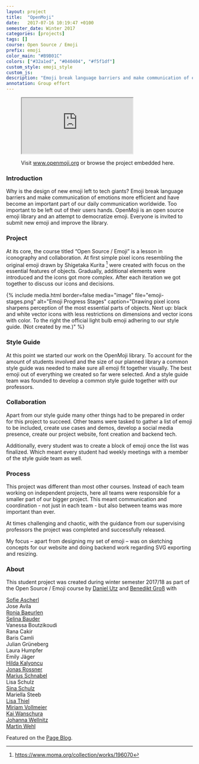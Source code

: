 ```yaml
---
layout: project
title:  "OpenMoji"
date:   2017-07-16 10:19:47 +0100
semester_date: Winter 2017
categories: [projects]
tags: []
course: Open Source / Emoji
prefix: emoji
color_main: "#B9B01C"
colors: ["#32a1ed", "#040404", "#f5f1df"]
custom_style: emoji_style
custom_js:
description: "Emoji break language barriers and make communication of emotions more efficient and have become an important part of our daily communication worldwide. Too important to be left out of their users hands. OpenMoji is an open source emoji library and an attempt to democratize emoji."
annotation: Group effort
---
```


<figure class="figure-project project-media-figure">
    <iframe class="openmoji project-media" src="https://www.openmoji.org/library/"></iframe>
    <p>Visit <a href="https://www.openmoji.org">www.openmoji.org</a> or browse the project embedded here.</p>
</figure>

### Introduction

Why is the design of new emoji left to tech giants? 
Emoji break language barriers and make communication of emotions more efficient and have become an important part of our daily communication worldwide. Too important to be left out of their users hands. OpenMoji is an open source emoji library and an attempt to democratize emoji. Everyone is invited to submit new emoji and improve the library.

### Project
At its core, the course titled “Open Source / Emoji” is a lesson in iconography and collaboration. At first simple pixel icons resembling the original emoji drawn by Shigetaka Kurita [^1] were created with focus on the essential features of objects. Gradually, additional elements were introduced and the icons got more complex. After each iteration we got together to discuss our icons and decisions.

{% include media.html 
    border=false
    media="image"
    file="emoji-stages.png" 
    alt="Emoji Progress Stages" 
    caption="Drawing pixel icons sharpens perception of the most essential parts of objects. Next up: black and white vector icons with less restrictions on dimensions and vector icons with color. To the right the official light bulb emoji adhering to our style guide. (Not created by me.)" %}

### Style Guide
At this point we started our work on the OpenMoji library. To account for the amount of students involved and the size of our planned library a common style guide was needed to make sure all emoji fit together visually. The best emoji out of everything we created so far were selected. And a style guide team was founded to develop a common style guide together with our professors.

### Collaboration
Apart from our style guide many other things had to be prepared in order for this project to succeed. Other teams were tasked to gather a list of emoji to be included, create use cases and demos, develop a social media presence, create our project website, font creation and backend tech.

Additionally, every student was to create a block of emoji once the list was finalized. Which meant every student had weekly meetings with a member of the style guide team as well.

### Process
This project was different than most other courses. Instead of each team working on independent projects, here all teams were responsible for a smaller part of our bigger project. This meant communication and coordination - not just in each team - but also between teams was more important than ever.

At times challenging and chaotic, with the guidance from our supervising professors the project was completed and successfully released.

My focus – apart from designing my set of emoji – was on sketching concepts for our website and doing backend work regarding SVG exporting and resizing.

### About
This student project was created during winter semester 2017/18 as part of the Open Source / Emoji course by [Daniel Utz](http://www.danielutz.de) and [Benedikt Groß](http://benedikt-gross.de) with  

[Sofie Ascherl](https://www.behance.net/sofieasche36e2)  
Jose Avila  
[Ronja Baeurlen](https://ronjabaeurlen.myportfolio.com)  
[Selina Bauder](http://selinabauder.de)  
Vanessa Boutzikoudi  
Rana Cakir  
Baris Camli  
Julian Grüneberg  
Laura Humpfer  
Emily Jäger  
[Hilda Kalyoncu](http://hilda-kalyoncu.de)  
[Jonas Rossner](http://info.jonasrossner.de/)  
[Marius Schnabel](http://marius-schnabel.de/)  
Lisa Schulz  
[Sina Schulz](http://www.skschulz.com)  
Mariella Steeb  
[Lisa Thiel](https://lisathiel.wixsite.com/portfolio)  
[Miriam Vollmeier](http://www.miriamvollmeier.com)  
[Kai Wanschura](http://www.kaiwanschura.de)  
[Johanna Wellnitz](http://johannawellnitz.de)  
[Martin Wehl](http://martinwehl.de)  

Featured on the [Page Blog](https://page-online.de/kreation/sollte-man-das-design-von-emojis-google-apple-co-ueberlassen/).

[^1]: <https://www.moma.org/collection/works/196070>
